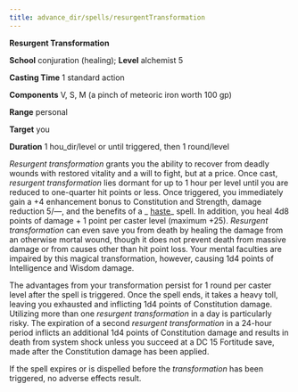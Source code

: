 ```yaml
---
title: advance_dir/spells/resurgentTransformation
---
```

 **Resurgent Transformation**

**School** conjuration (healing); **Level** alchemist 5

**Casting Time** 1 standard action

**Components** V, S, M (a pinch of meteoric iron worth 100 gp)

**Range** personal

**Target** you

**Duration** 1 hou_dir/level or until triggered, then 1 round/level

_Resurgent transformation_ grants you the ability to recover from deadly wounds with restored vitality and a will to fight, but at a price. Once cast, _resurgent transformation_ lies dormant for up to 1 hour per level until you are reduced to one-quarter hit points or less. Once triggered, you immediately gain a +4 enhancement bonus to Constitution and Strength, damage reduction 5/—, and the benefits of a _ [haste](../../spell_dir/haste#_haste)_ spell. In addition, you heal 4d8 points of damage + 1 point per caster level (maximum +25). _Resurgent transformation_ can even save you from death by healing the damage from an otherwise mortal wound, though it does not prevent death from massive damage or from causes other than hit point loss. Your mental faculties are impaired by this magical transformation, however, causing 1d4 points of Intelligence and Wisdom damage.

The advantages from your transformation persist for 1 round per caster level after the spell is triggered. Once the spell ends, it takes a heavy toll, leaving you exhausted and inflicting 1d4 points of Constitution damage. Utilizing more than one _resurgent transformation_ in a day is particularly risky. The expiration of a second _resurgent transformation_ in a 24-hour period inflicts an additional 1d4 points of Constitution damage and results in death from system shock unless you succeed at a DC 15 Fortitude save, made after the Constitution damage has been applied.

If the spell expires or is dispelled before the _transformation_ has been triggered, no adverse effects result.

